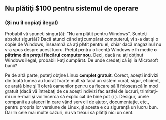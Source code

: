 

<div id="corps">

<h2>Nu plătiţi $100 pentru sistemul de operare</h2>
<h3>(Şi nu îl copiaţi ilegal)</h3>

Probabil vă spuneţi singur(ă): "Nu am plătit pentru Windows". Sunteţi absolut sigur(ă)?
Dacă atunci când aţi cumpărat computerul, vi s-a dat şi o copie de Windows, înseamnă că aţi
plătit pentru el, chiar dacă magazinul nu v-a spus despre acest lucru. Preţul pentru o licenţă
Windows e în medie <b>o pătrime din preţul fiecărui computer nou</b>. Deci, dacă nu aţi
obţinut Windows ilegal, probabil l-aţi cumpărat. De unde credeţi că îşi ia Microsoft banii?

Pe de altă parte, puteţi obţine Linux <b>complet gratuit</b>. Corect, aceşti indivizi
din toată lumea au lucrat foarte mult să facă un sistem curat, sigur, eficient, ce arată bine
şi îl oferă oamenilor pentru ca fiecare să îl folosească în mod gratuit (dacă vă întrebaţi de ce
aceşti indivizi fac astfel de lucruri, trimiteţi-mi un e-mail şi voi încerca să explic cât de bine
pot :) ). Desigur, unele companii au afaceri în care vând servicii de ajutor, documentaţie, etc., pentru propria
lor versiune de Linux, şi acesta e cu siguranţă un lucru bun. Dar în cele mai multe cazuri, nu va trebui
să plătiţi nici un cent.

</div>


